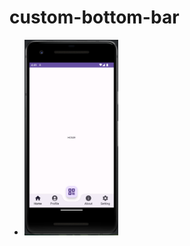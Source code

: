 # custom-bottom-bar

- <img src="https://github.com/kareem96/custom-bottom-bar/blob/master/screenshots/img.png" width="150"/>
